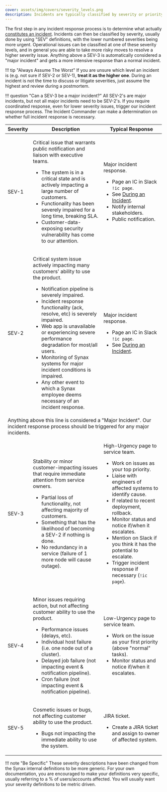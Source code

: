 ```yaml
---
cover: assets/img/covers/severity_levels.png
description: Incidents are typically classified by severity or priority. At Synax we use 'SEV' levels, with lower numbered severities being more urgent. Operational issues can be classified at one of these severity levels, and in general you are able to take more risky moves to resolve a higher severity issue.
---
```

The first step in any incident response process is to determine what actually [constitutes an incident](../before/what_is_an_incident.md). Incidents can then be classified by severity, usually done by using "SEV" definitions, with the lower numbered severities being more urgent. Operational issues can be classified at one of these severity levels, and in general you are able to take more risky moves to resolve a higher severity issue. Anything above a SEV-3 is automatically considered a "major incident" and gets a more intensive response than a normal incident.

!!! tip "Always Assume The Worst"
     If you are unsure which level an incident is (e.g. not sure if SEV-2 or SEV-1), **treat it as the higher one**. During an incident is not the time to discuss or litigate severities, just assume the highest and review during a postmortem.

!!! question "Can a SEV-3 be a major incident?"
     All SEV-2's are major incidents, but not all major incidents need to be SEV-2's. If you require coordinated response, even for lower severity issues, trigger our incident response process. The Incident Commander can make a determination on whether full incident response is necessary.

<table class="custom-table">
  <thead>
    <tr>
      <th class="sev">Severity</th>
      <th>Description</th>
      <th>Typical Response</th>
    </tr>
  </thead>
  <tbody>
    <tr>
      <td class="sev-1">SEV-1</td>
      <td>
        <p class="intent">Critical issue that warrants public notification and liaison with executive teams.</p>
        <ul>
          <li>The system is in a critical state and is actively impacting a large number of customers.</li>
          <li>Functionality has been severely impaired for a long time, breaking SLA.</li>
          <li>Customer-data-exposing security vulnerability has come to our attention.</li>
        </ul>
      </td>
      <td>
        <p class="response">Major incident response.</p>
        <ul>
          <li>Page an IC in Slack <code>!ic page</code>.</li>
          <li>See <a href="/during/during_an_incident">During an Incident</a>.</li>
          <li>Notify internal stakeholders.</li>
          <li>Public notification.</li>
        </ul>
      </td>
    </tr>
    <tr>
      <td class="sev-2">SEV-2</td>
      <td>
        <p class="intent">Critical system issue actively impacting many customers' ability to use the product.</p>
        <ul>
          <li>Notification pipeline is severely impaired.</li>
          <li>Incident response functionality (ack, resolve, etc) is severely impaired.</li>
          <li>Web app is unavailable or experiencing severe performance degradation for most/all users.</li>
          <li>Monitoring of Synax systems for major incident conditions is impaired.</li>
          <li>Any other event to which a Synax employee deems necessary of an incident response.</li>
        </ul>
      </td>
      <td>
        <p class="response">Major incident response.</p>
        <ul>
          <li>Page an IC in Slack <code>!ic page</code>.</li>
          <li>See <a href="/during/during_an_incident">During an Incident</a>.</li>
        </ul>
    </tr>
    <tr>
      <td class="warning" colspan="3">Anything above this line is considered a "Major Incident". Our incident response process should be triggered for any major incidents.</td>
    </tr>
    <tr>
      <td class="sev-3">SEV-3</td>
      <td>
        <p class="intent">Stability or minor customer-impacting issues that require immediate attention from service owners.</p>
        <ul>
          <li>Partial loss of functionality, not affecting majority of customers.</li>
          <li>Something that has the likelihood of becoming a SEV-2 if nothing is done.</li>
          <li>No redundancy in a service (failure of 1 more node will cause outage).</li>
        </ul>
      </td>
      <td>
        <p class="response">High-Urgency page to service team.</p>
        <ul>
          <li>Work on issues as your top priority.</li>
          <li>Liaise with engineers of affected systems to identify cause.</li>
          <li>If related to recent deployment, rollback.</li>
          <li>Monitor status and notice if/when it escalates.</li>
          <li>Mention on Slack if you think it has the potential to escalate.</li>
          <li>Trigger incident response if necessary (<code>!ic page</code>).</li>
        </ul>
      </td>
    </tr>
    <tr>
      <td class="sev-4">SEV-4</td>
      <td>
        <p class="intent">Minor issues requiring action, but not affecting customer ability to use the product.</p>
        <ul>
          <li>Performance issues (delays, etc).</li>
          <li>Individual host failure (i.e. one node out of a cluster).</li>
          <li>Delayed job failure (not impacting event & notification pipeline).</li>
          <li>Cron failure (not impacting event & notification pipeline).</li>
        </ul>
      </td>
      <td>
        <p class="response">Low-Urgency page to service team.</p>
        <ul>
          <li>Work on the issue as your first priority (above "normal" tasks).</li>
          <li>Monitor status and notice if/when it escalates.</li>
        </ul>
      </td>
    </tr>
    <tr>
      <td class="sev-5">SEV-5</td>
      <td>
        <p class="intent">Cosmetic issues or bugs, not affecting customer ability to use the product.</p>
        <ul>
          <li>Bugs not impacting the immediate ability to use the system.</li>
        </ul>
      </td>
      <td>
        <p class="response">JIRA ticket.</p>
        <ul>
          <li>Create a JIRA ticket and assign to owner of affected system.</li>
        </ul>
      </td>
    </tr>
  </tbody>
</table>

!!! note "Be Specific"
    These severity descriptions have been changed from the Synax internal definitions to be more generic. For your own documentation, you are encouraged to make your definitions very specific, usually referring to a % of users/accounts affected. You will usually want your severity definitions to be metric driven.
